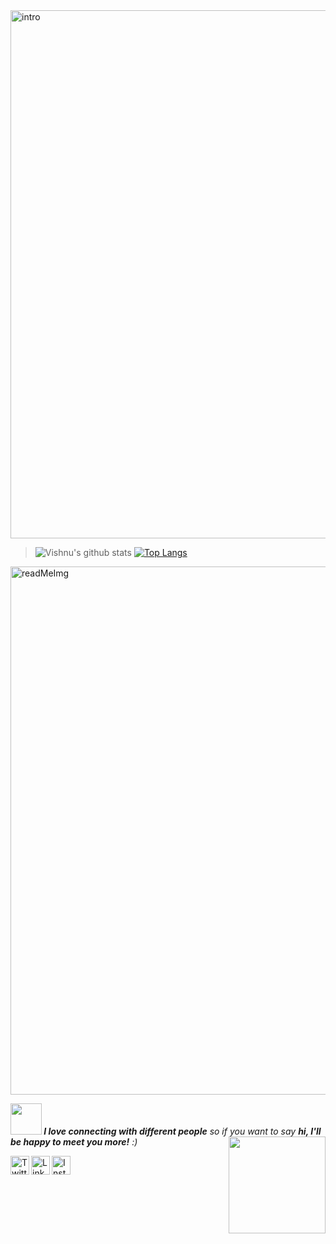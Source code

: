 <img width="845" alt="intro" src="https://user-images.githubusercontent.com/42809447/88397334-64c21c80-cde1-11ea-896c-017dcc4e7bc6.png">

>![Vishnu's github stats](https://github-readme-stats.vercel.app/api?username=rogue-wild&show_icons=true&line_height=27&title_color=03910a&icon_color=03910a&text_color=525252&bg_color=e3fffb)
[![Top Langs](https://github-readme-stats.vercel.app/api/top-langs/?username=rogue-wild&hide=javascript,html,css&show_icons=true&title_color=03910a&icon_color=03910a&text_color=525252&bg_color=e3fffb)](https://github.com/rogue-wild/github-readme-stats)
<img width="845" alt="readMeImg" src="https://user-images.githubusercontent.com/42809447/88437042-411fc600-ce23-11ea-89b5-96969b956d6a.png">

<span><img src="https://media.giphy.com/media/LnQjpWaON8nhr21vNW/giphy.gif" width="50"><em><b> I love connecting with different people</b> so if you want to say <b>hi, I'll be happy to meet you more!</b> :)</em><img align='right' src='https://media.giphy.com/media/bcKmIWkUMCjVm/giphy.gif' width='155"'></span>

<span><a href="https://twitter.com/rogue_wild_"><img align="left" alt="Twitter" width="30px" src="https://image.flaticon.com/icons/svg/2111/2111688.svg" /></a>  <a href="http://www.linkedin.com/in/vishnu-bhagwat-38a073185"><img align="left" alt="Linkedin" width="30px" src="https://image.flaticon.com/icons/svg/174/174857.svg" /></a>  <a href="https://www.instagram.com/rogue.wild_/"><img align="left" alt="Instagram" width="30px" src="https://image.flaticon.com/icons/svg/2111/2111463.svg" /></a></span>
